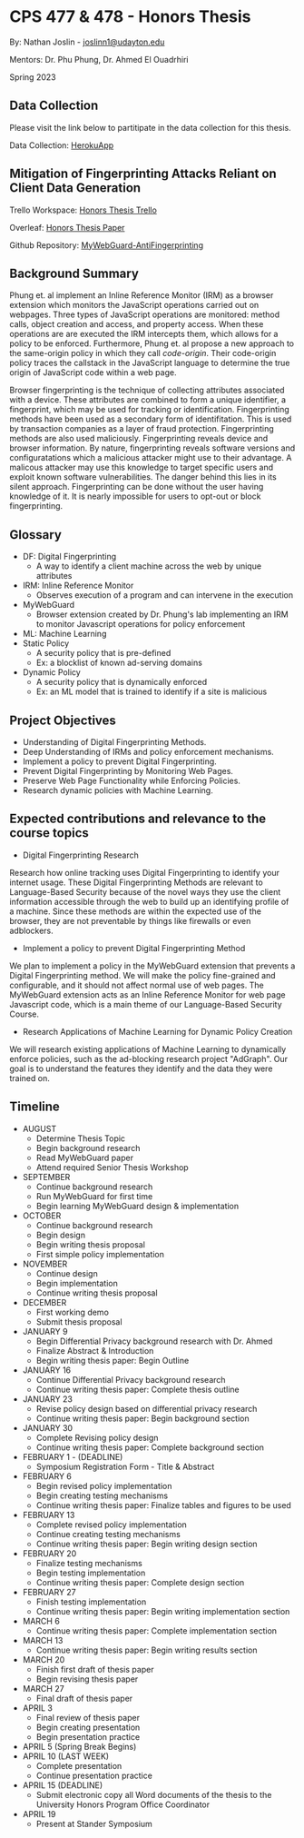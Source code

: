 # CPS 477 & 478 - Honors Thesis

By: Nathan Joslin - <joslinn1@udayton.edu>

Mentors: Dr. Phu Phung, Dr. Ahmed El Ouadrhiri

Spring 2023

## Data Collection

Please visit the link below to partitipate in the data collection for this thesis.

Data Collection: [HerokuApp](https://mywebguard-antifingerprinting.herokuapp.com/)

## Mitigation of Fingerprinting Attacks Reliant on Client Data Generation

Trello Workspace: [Honors Thesis Trello](https://trello.com/b/aWpvTMLX/honors-thesis)

Overleaf: [Honors Thesis Paper](https://www.overleaf.com/read/ztnnywchdxrq)

Github Repository: [MyWebGuard-AntiFingerprinting](https://github.com/isseclab-udayton/MyWebGuard-AntiFingerprinting)

## Background Summary

Phung et. al implement an Inline Reference Monitor (IRM) as a browser extension which monitors the JavaScript operations carried out on webpages. Three types of JavaScript operations are monitored: method calls, object creation and access, and property access. When these operations are are executed the IRM intercepts them, which allows for a policy to be enforced. Furthermore, Phung et. al propose a new approach to the same-origin policy in which they call _code-origin_. Their code-origin policy traces the callstack in the JavaScript language to determine the true origin
of JavaScript code within a web page.

Browser fingerprinting is the technique of collecting attributes associated with a device. These attributes are combined to form a unique identifier, a fingerprint, which may be used for tracking or identification. Fingerprinting methods have been used as a secondary form of identifitation. This is used by transaction companies as a layer of fraud protection. Fingerprinting methods are also used maliciously. Fingerprinting reveals device and browser information. By nature, fingerprinting reveals software versions and configuratations which a malicious attacker might use to their advantage. A malicous attacker may use this knowledge to target specific users and exploit known software vulnerabilities. The danger behind this lies in its silent approach. Fingerprinting can be done without the user having knowledge of it. It is nearly impossible for users
to opt-out or block fingerprinting.

## Glossary

- DF: Digital Fingerprinting
  - A way to identify a client machine across the web by unique attributes
- IRM: Inline Reference Monitor
  - Observes execution of a program and can intervene in the execution
- MyWebGuard
  - Browser extension created by Dr. Phung's lab implementing an IRM to monitor Javascript operations for policy enforcement
- ML: Machine Learning
- Static Policy
  - A security policy that is pre-defined
  - Ex: a blocklist of known ad-serving domains
- Dynamic Policy
  - A security policy that is dynamically enforced
  - Ex: an ML model that is trained to identify if a site is malicious

## Project Objectives

- Understanding of Digital Fingerprinting Methods.
- Deep Understanding of IRMs and policy enforcement mechanisms.
- Implement a policy to prevent Digital Fingerprinting.
- Prevent Digital Fingerprinting by Monitoring Web Pages.
- Preserve Web Page Functionality while Enforcing Policies.
- Research dynamic policies with Machine Learning.

## Expected contributions and relevance to the course topics

- Digital Fingerprinting Research

Research how online tracking uses Digital Fingerprinting to identify your internet usage. These Digital Fingerprinting Methods are relevant to Language-Based Security because of the novel ways they use the client information accessible through the web to build up an identifying profile of a machine. Since these methods are within the expected use of the browser, they are not preventable by things like firewalls or even adblockers.

- Implement a policy to prevent Digital Fingerprinting Method

We plan to implement a policy in the MyWebGuard extension that prevents a Digital Fingerprinting method. We will make the policy fine-grained and configurable, and it should not affect normal use of web pages. The MyWebGuard extension acts as an Inline Reference Monitor for web page Javascript code, which is a main theme of our Language-Based Security Course.

- Research Applications of Machine Learning for Dynamic Policy Creation

We will research existing applications of Machine Learning to dynamically enforce policies, such as the ad-blocking research project "AdGraph". Our goal is to understand the features they identify and the data they were trained on.

## Timeline

- AUGUST
  - Determine Thesis Topic
  - Begin background research
  - Read MyWebGuard paper
  - Attend required Senior Thesis Workshop
- SEPTEMBER
  - Continue background research
  - Run MyWebGuard for first time
  - Begin learning MyWebGuard design & implementation
- OCTOBER
  - Continue background research
  - Begin design
  - Begin writing thesis proposal
  - First simple policy implementation
- NOVEMBER
  - Continue design
  - Begin implementation
  - Continue writing thesis proposal
- DECEMBER
  - First working demo
  - Submit thesis proposal
- JANUARY 9
  - Begin Differential Privacy background research with Dr. Ahmed
  - Finalize Abstract & Introduction
  - Begin writing thesis paper: Begin Outline
- JANUARY 16
  - Continue Differential Privacy background research
  - Continue writing thesis paper: Complete thesis outline
- JANUARY 23
  - Revise policy design based on differential privacy research
  - Continue writing thesis paper: Begin background section
- JANUARY 30
  - Complete Revising policy design
  - Continue writing thesis paper: Complete background section
- FEBRUARY 1 - (DEADLINE)
  - Symposium Registration Form - Title & Abstract
- FEBRUARY 6
  - Begin revised policy implementation
  - Begin creating testing mechanisms
  - Continue writing thesis paper: Finalize tables and figures to be used
- FEBRUARY 13
  - Complete revised policy implementation
  - Continue creating testing mechanisms
  - Continue writing thesis paper: Begin writing design section
- FEBRUARY 20
  - Finalize testing mechanisms
  - Begin testing implementation
  - Continue writing thesis paper: Complete design section
- FEBRUARY 27
  - Finish testing implementation
  - Continue writing thesis paper: Begin writing implementation section
- MARCH 6
  - Continue writing thesis paper: Complete implementation section
- MARCH 13
  - Continue writing thesis paper: Begin writing results section
- MARCH 20
  - Finish first draft of thesis paper
  - Begin revising thesis paper
- MARCH 27
  - Final draft of thesis paper
- APRIL 3
  - Final review of thesis paper
  - Begin creating presentation
  - Begin presentation practice
- APRIL 5 (Spring Break Begins)
- APRIL 10 (LAST WEEK)
  - Complete presentation
  - Continue presentation practice
- APRIL 15 (DEADLINE)
  - Submit electronic copy all Word documents of the thesis to the University Honors Program Office Coordinator
- APRIL 19
  - Present at Stander Symposium
